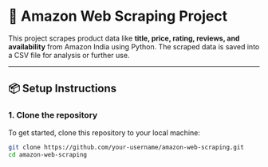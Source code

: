 # 🛒 Amazon Web Scraping Project

This project scrapes product data like **title, price, rating, reviews, and availability** from Amazon India using Python. The scraped data is saved into a CSV file for analysis or further use.

---

## 📦 Setup Instructions

### 1. Clone the repository
To get started, clone this repository to your local machine:

```bash
git clone https://github.com/your-username/amazon-web-scraping.git
cd amazon-web-scraping

